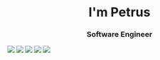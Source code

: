 <h1 align="center">I'm Petrus</h1>

<h3 align="center">Software Engineer</h3>




![](http://github-profile-summary-cards.vercel.app/api/cards/profile-details?username=PetrusHimself&theme=merko)
![](http://github-profile-summary-cards.vercel.app/api/cards/repos-per-language?username=PetrusHimself&theme=merko)
![](http://github-profile-summary-cards.vercel.app/api/cards/most-commit-language?username=PetrusHimself&theme=merko)
![](http://github-profile-summary-cards.vercel.app/api/cards/stats?username=PetrusHimself&theme=merko)
![](http://github-profile-summary-cards.vercel.app/api/cards/productive-time?username=PetrusHimself&theme=merko&utcOffset=8)
